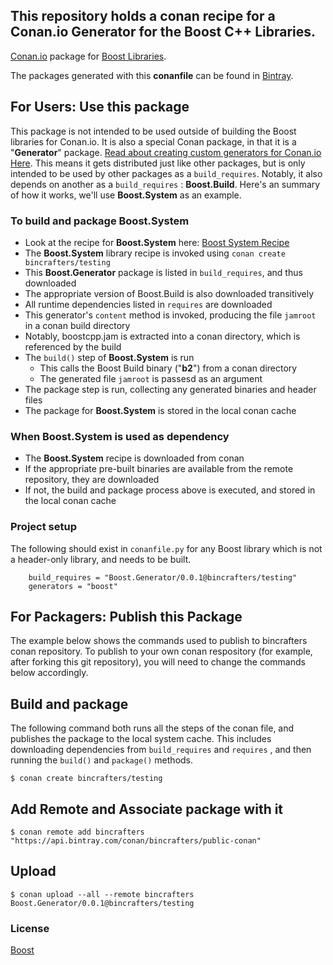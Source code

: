 ## This repository holds a conan recipe for a Conan.io Generator for the Boost C++ Libraries.

[Conan.io](https://conan.io) package for [Boost Libraries](http://www.boost.org/doc/libs/1_64_0/libs/libraries.htm).

The packages generated with this **conanfile** can be found in [Bintray](https://bintray.com/bincrafters/public-conan/Boost.Generator%3Abincrafters).

## For Users: Use this package

This package is not intended to be used outside of building the Boost libraries for Conan.io. It is also a special Conan package, in that it is a "**Generator**" package.  [Read about creating custom generators for Conan.io Here](conanio.readthedocs.io/en/latest/howtos/dyn_generators.html).  This means it gets distributed just like other packages, but is only intended to be used by other packages as a `build_requires`.  Notably, it also depends on another as a `build_requires` : **Boost.Build**.  Here's an summary of how it works, we'll use **Boost.System** as an example. 

### To build and package Boost.System
* Look at the recipe for **Boost.System** here: [Boost System Recipe](https://github.com/bincrafters/conan-boost-system)
* The **Boost.System** library recipe is invoked using `conan create bincrafters/testing`
* This **Boost.Generator** package is listed in `build_requires`, and thus downloaded
* The appropriate version of Boost.Build is also downloaded transitively
* All runtime dependencies listed in `requires` are downloaded
* This generator's `content` method is invoked, producing the file `jamroot` in a conan build directory
* Notably, boostcpp.jam is extracted into a conan directory, which is referenced by the build
* The `build()` step of **Boost.System** is run
  * This calls the Boost Build binary ("**b2**") from a conan directory
  * The generated file `jamroot` is passesd as an argument
* The package step is run, collecting any generated binaries and header files
* The package for **Boost.System** is stored in the local conan cache

### When **Boost.System** is used as dependency
* The **Boost.System** recipe is downloaded from conan
* If the appropriate pre-built binaries are available from the remote repository, they are downloaded
* If not, the build and package process above is executed, and stored in the local conan cache


### Project setup

The following should exist in `conanfile.py` for any Boost library which is not a header-only library, and needs to be built. 

```
	build_requires = "Boost.Generator/0.0.1@bincrafters/testing"
    generators = "boost"
```
	
## For Packagers: Publish this Package

The example below shows the commands used to publish to bincrafters conan repository. To publish to your own conan respository (for example, after forking this git repository), you will need to change the commands below accordingly. 

## Build  and package 

The following command both runs all the steps of the conan file, and publishes the package to the local system cache.  This includes downloading dependencies from `build_requires` and `requires` , and then running the `build()` and `package()` methods. 

    $ conan create bincrafters/testing
	
## Add Remote and Associate package with it

	$ conan remote add bincrafters "https://api.bintray.com/conan/bincrafters/public-conan"

## Upload

    $ conan upload --all --remote bincrafters Boost.Generator/0.0.1@bincrafters/testing

### License
[Boost](LICENSE)
